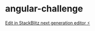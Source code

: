 # angular-challenge

[Edit in StackBlitz next generation editor ⚡️](https://stackblitz.com/~/github.com/JoshSilveous/angular-challenge)
